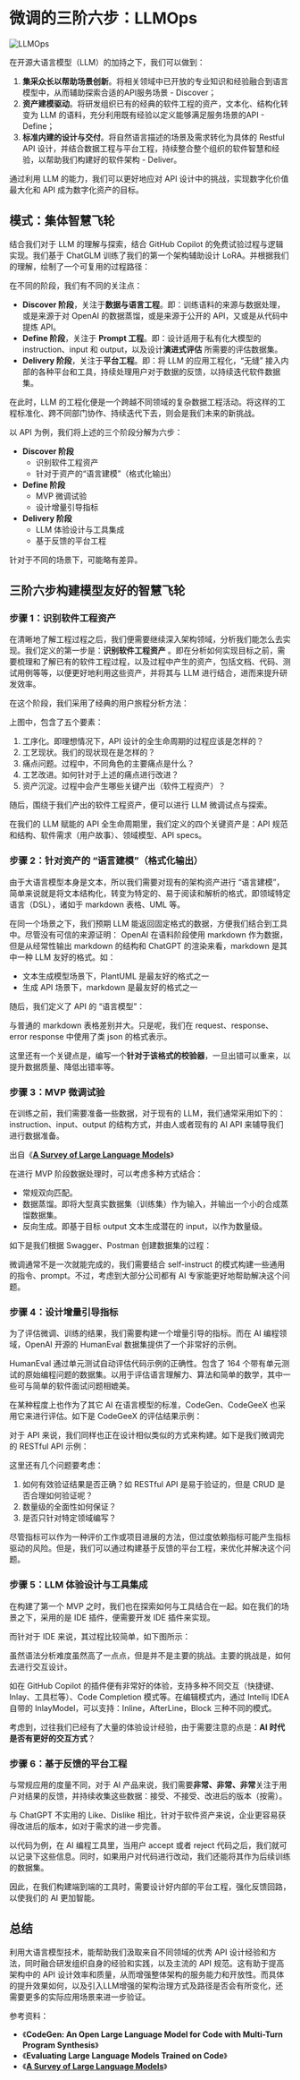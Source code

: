 # 微调的三阶六步：LLMOps 

![LLMOps](images/llmops.png)

在开源大语言模型（LLM）的加持之下，我们可以做到：

1. **集采众长以帮助场景创新**。将相关领域中已开放的专业知识和经验融合到语言模型中，从而辅助探索合适的API服务场景 -
   Discover；
2. **资产建模驱动**。将研发组织已有的经典的软件工程的资产，文本化、结构化转变为 LLM
   的语料，充分利用既有经验以定义能够满足服务场景的API - Define；
3. **标准内建的设计与交付**。将自然语言描述的场景及需求转化为具体的 Restful API
   设计，并结合数据工程与平台工程，持续整合整个组织的软件智慧和经验，以帮助我们构建好的软件架构 - Deliver。

通过利用 LLM 的能力，我们可以更好地应对 API 设计中的挑战，实现数字化价值最大化和 API 成为数字化资产的目标。

## **模式：集体智慧飞轮**

结合我们对于 LLM 的理解与探索，结合 GitHub Copilot 的免费试验过程与逻辑实现。我们基于 ChatGLM 训练了我们的第一个架构辅助设计
LoRA。并根据我们的理解，绘制了一个可复用的过程路径：

在不同的阶段，我们有不同的关注点：

* **Discover 阶段**，关注于**数据与语言工程**。即：训练语料的来源与数据处理，或是来源于对 OpenAI 的数据蒸馏，或是来源于公开的
  API，又或是从代码中提炼 API。
* **Define 阶段**，关注于 **Prompt 工程**。即：设计适用于私有化大模型的 instruction、input 和 output，以及设计**演进式评估**
  所需要的评估数据集。
* **Delivery 阶段**，关注于**平台工程**。即：将 LLM 的应用工程化，“无缝” 接入内部的各种平台和工具，持续处理用户对于数据的反馈，以持续迭代软件数据集。

在此时，LLM 的工程化便是一个跨越不同领域的复杂数据工程活动。将这样的工程标准化、跨不同部门协作、持续迭代下去，则会是我们未来的新挑战。

以 API 为例，我们将上述的三个阶段分解为六步：

* **Discover 阶段**
    * 识别软件工程资产
    * 针对于资产的“语言建模”（格式化输出）
* **Define 阶段**
    * MVP 微调试验
    * 设计增量引导指标
* **Delivery 阶段**
    * LLM 体验设计与工具集成
    * 基于反馈的平台工程

针对于不同的场景下，可能略有差异。

## **三阶六步构建模型友好的智慧飞轮**

### **步骤 1：识别软件工程资产**

在清晰地了解工程过程之后，我们便需要继续深入架构领域，分析我们能怎么去实现。我们定义的第一步是：**识别软件工程资产**
。即在分析如何实现目标之前，需要梳理和了解已有的软件工程过程，以及过程中产生的资产，包括文档、代码、测试用例等等，以便更好地利用这些资产，并将其与
LLM 进行结合，进而来提升研发效率。

在这个阶段，我们采用了经典的用户旅程分析方法：

上图中，包含了五个要素：

1. 工序化。即理想情况下，API 设计的全生命周期的过程应该是怎样的？
2. 工艺现状。我们的现状现在是怎样的？
3. 痛点问题。过程中，不同角色的主要痛点是什么？
4. 工艺改进。如何针对于上述的痛点进行改进？
5. 资产沉淀。过程中会产生哪些关键产出（软件工程资产）？

随后，围绕于我们产出的软件工程资产，便可以进行 LLM 微调试点与探索。

在我们的 LLM 赋能的 API 全生命周期里，我们定义的四个关键资产是：API 规范和结构、软件需求（用户故事）、领域模型、API specs。

### **步骤 2：针对资产的 “语言建模”（格式化输出）**

由于大语言模型本身是文本，所以我们需要对现有的架构资产进行 “语言建模”，简单来说就是将文本结构化，转变为特定的、易于阅读和解析的格式，即领域特定语言（DSL），诸如于
markdown 表格、UML 等。

在同一个场景之下，我们预期 LLM 能返回固定格式的数据，方便我们结合到工具中。尽管没有可信的来源证明： OpenAI 在语料阶段使用
markdown 作为数据，但是从经常性输出 markdown 的结构和 ChatGPT 的渲染来看，markdown 是其中一种 LLM 友好的格式。如：

* 文本生成模型场景下，PlantUML 是最友好的格式之一
* 生成 API 场景下，markdown 是最友好的格式之一

随后，我们定义了 API 的 “语言模型”：

与普通的 markdown 表格差别并大。只是呢，我们在 request、response、error response 中使用了类 json 的格式表示。

这里还有一个关键点是，编写一个**针对于该格式的校验器**，一旦出错可以重来，以提升数据质量、降低出错率等。

### **步骤 3：MVP 微调试验**

在训练之前，我们需要准备一些数据，对于现有的 LLM，我们通常采用如下的：instruction、input、output 的结构方式，并由人或者现有的
AI API 来辅导我们进行数据准备。

出自《**[A Survey of Large Language Models](https://arxiv.org/abs/2303.18223)**》

在进行 MVP 阶段数据处理时，可以考虑多种方式结合：

* 常规双向匹配。
* 数据蒸馏。即将大型真实数据集（训练集）作为输入，并输出一个小的合成蒸馏数据集。
* 反向生成。即基于目标 output 文本生成潜在的 input，以作为数量级。

如下是我们根据 Swagger、Postman 创建数据集的过程：

微调通常不是一次就能完成的，我们需要结合 self-instruct 的模式构建一些通用的指令、prompt。不过，考虑到大部分公司都有 AI
专家能更好地帮助解决这个问题。

### **步骤 4：设计增量引导指标**

为了评估微调、训练的结果，我们需要构建一个增量引导的指标。而在 AI 编程领域，OpenAI 开源的 HumanEval 数据集提供了一个非常好的示例。

HumanEval 通过单元测试自动评估代码示例的正确性。包含了 164 个带有单元测试的原始编程问题的数据集。以用于评估语言理解力、算法和简单的数学，其中一些可与简单的软件面试问题相媲美。

在某种程度上也作为了其它 AI 在语言模型的标准，CodeGen、CodeGeeX 也采用它来进行评估。如下是 CodeGeeX 的评估结果示例：

对于 API 来说，我们同样也正在设计相似类似的方式来构建。如下是我们微调完的 RESTful API 示例：

这里还有几个问题要考虑：

1. 如何有效验证结果是否正确？如 RESTful API 是易于验证的，但是 CRUD 是否合理如何验证呢？
2. 数量级的全面性如何保证？
3. 是否只针对特定领域编写？

尽管指标可以作为一种评价工作或项目进展的方法，但过度依赖指标可能产生指标驱动的风险。但是，我们可以通过构建基于反馈的平台工程，来优化并解决这个问题。

### **步骤 5：LLM 体验设计与工具集成**

在构建了第一个 MVP 之时，我们也在探索如何与工具结合在一起。如在我们的场景之下，采用的是 IDE 插件，便需要开发 IDE 插件来实现。

而针对于 IDE 来说，其过程比较简单，如下图所示：

虽然语法分析难度虽然高了一点点，但是并不是主要的挑战。主要的挑战是，如何去进行交互设计。

如在 GitHub Copilot 的插件便有非常好的体验，支持多种不同交互（快捷键、Inlay、工具栏等）、Code Completion 模式等。在编辑模式内，通过
Intellij IDEA 自带的 InlayModel，可以支持：Inline，AfterLine，Block 三种不同的模式。

考虑到，过往我们已经有了大量的体验设计经验，由于需要注意的点是：**AI 时代是否有更好的交互方式**？

### **步骤 6：基于反馈的平台工程**

与常规应用的度量不同，对于 AI 产品来说，我们需要**非常、非常、非常**关注于用户对结果的反馈，并持续收集这些数据：接受、不接受、改进后的版本（按需）。

与 ChatGPT 不实用的 Like、Dislike 相比，针对于软件资产来说，企业更容易获得改进后的版本，如对于需求的进一步完善。

以代码为例，在 AI 编程工具里，当用户 accept 或者 reject 代码之后，我们就可以记录下这些信息。同时，如果用户对代码进行改动，我们还能将其作为后续训练的数据集。

因此，在我们构建端到端的工具时，需要设计好内部的平台工程，强化反馈回路，以使我们的 AI 更加智能。

## **总结**

利用大语言模型技术，能帮助我们汲取来自不同领域的优秀 API 设计经验和方法，同时融合研发组织自身的经验和实践，以及主流的 API
规范。这有助于提高架构中的 API 设计效率和质量，从而增强整体架构的服务能力和开放性。而具体的提升效果如何，以及引入LLM增强的架构治理方式及路径是否会有所变化，还需要更多的实际应用场景来进一步验证。

参考资料：

* 《**CodeGen: An Open Large Language Model for Code with Multi-Turn Program Synthesis**》
* 《**Evaluating Large Language Models Trained on Code**》
* 《**[A Survey of Large Language Models](https://arxiv.org/abs/2303.18223)**》

